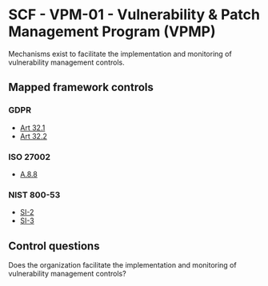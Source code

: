 # SCF - VPM-01 - Vulnerability & Patch Management Program (VPMP)
Mechanisms exist to facilitate the implementation and monitoring of vulnerability management controls.
## Mapped framework controls
### GDPR
- [Art 32.1](../gdpr/art32.md#Article-321)
- [Art 32.2](../gdpr/art32.md#Article-322)
  
### ISO 27002
- [A.8.8](../iso27002/a-8.md#a88)
  
### NIST 800-53
- [SI-2](../nist80053/si-2.md)
- [SI-3](../nist80053/si-3.md)
  
## Control questions
Does the organization facilitate the implementation and monitoring of vulnerability management controls?
  